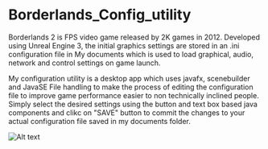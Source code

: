 # Borderlands_Config_utility
Borderlands 2 is FPS video game released by 2K games in 2012. 
Developed using Unreal Engine 3, the initial graphics settings are stored in an .ini configuration file in My documents which is used to load graphical, audio, network and control settings on game launch. 

My configuration utility is a desktop app which uses javafx, scenebuilder and JavaSE File handling to make the process of editing the configuration file to improve game performance easier to non technically inclined people. Simply select the desired settings using the button and text box based java components and clikc on "SAVE" button to commit the changes to your actual configuration file saved in my documents folder.

![Alt text](https://i.imgur.com/VuCHVAZ.png)
